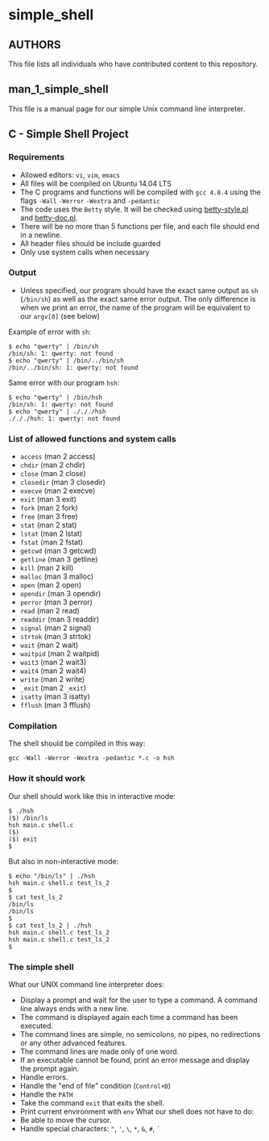 # simple_shell
## AUTHORS
This file lists all individuals who have contributed content to this repository.
## man_1_simple_shell
This file is a manual page for our simple Unix command line interpreter.
## C - Simple Shell Project
### Requirements
- Allowed editors: `vi`, `vim`, `emacs`
- All files will be compiled on Ubuntu 14.04 LTS
- The C programs and functions will be compiled with `gcc 4.8.4` using the flags `-Wall` `-Werror` `-Wextra` and `-pedantic`
- The code uses the `Betty` style. It will be checked using [betty-style.pl](https://github.com/holbertonschool/Betty/blob/master/betty-style.pl) and [betty-doc.pl](https://github.com/holbertonschool/Betty/blob/master/betty-doc.pl).
- There will be no more than 5 functions per file, and each file should end in a newline.
- All header files should be include guarded
- Only use system calls when necessary
### Output
- Unless specified, our program should have the exact same output as `sh` (`/bin/sh`) as well as the exact same error output. The only difference is when we print an error, the name of the program will be equivalent to our `argv[0]` (see below)

Example of error with `sh`:
```
$ echo "qwerty" | /bin/sh
/bin/sh: 1: qwerty: not found
$ echo "qwerty" | /bin/../bin/sh
/bin/../bin/sh: 1: qwerty: not found
```
Same error with our program `hsh`:
```
$ echo "qwerty" | /bin/hsh
/bin/sh: 1: qwerty: not found
$ echo "qwerty" | ./././hsh
./././hsh: 1: qwerty: not found
```
### List of allowed functions and system calls
- `access` (man 2 access)
- `chdir` (man 2 chdir)
- `close` (man 2 close)
- `closedir` (man 3 closedir)
- `execve` (man 2 execve)
- `exit` (man 3 exit)
- `fork` (man 2 fork)
- `free` (man 3 free)
- `stat` (man 2 stat)
- `lstat` (man 2 lstat)
- `fstat` (man 2 fstat)
- `getcwd` (man 3 getcwd)
- `getline` (man 3 getline)
- `kill` (man 2 kill)
- `malloc` (man 3 malloc)
- `open` (man 2 open)
- `opendir` (man 3 opendir)
- `perror` (man 3 perror)
- `read` (man 2 read)
- `readdir` (man 3 readdir)
- `signal` (man 2 signal)
- `strtok` (man 3 strtok)
- `wait` (man 2 wait)
- `waitpid` (man 2 waitpid)
- `wait3` (man 2 wait3)
- `wait4` (man 2 wait4)
- `write` (man 2 write)
- `_exit` (man 2 `_exit`)
- `isatty` (man 3 isatty)
- `fflush` (man 3 fflush)
### Compilation
The shell should be compiled in this way:
```
gcc -Wall -Werror -Wextra -pedantic *.c -o hsh
```
### How it should work
Our shell should work like this in interactive mode:
```
$ ./hsh
($) /bin/ls
hsh main.c shell.c
($)
($) exit
$
```
But also in non-interactive mode:
```
$ echo "/bin/ls" | ./hsh
hsh main.c shell.c test_ls_2
$
$ cat test_ls_2
/bin/ls
/bin/ls
$
$ cat test_ls_2 | ./hsh
hsh main.c shell.c test_ls_2
hsh main.c shell.c test_ls_2
$
```
### The simple shell
What our UNIX command line interpreter does:
- Display a prompt and wait for the user to type a command. A command line always ends with a new line.
- The command is displayed again each time a command has been executed.
- The command lines are simple, no semicolons, no pipes, no redirections or any other advanced features.
- The command lines are made only of one word.
- If an executable cannot be found, print an error message and display the prompt again.
- Handle errors.
- Handle the "end of file" condition (`Control+D`)
- Handle the `PATH`
- Take the command `exit` that exits the shell.
- Print current environment with `env`
What our shell does not have to do:
- Be able to move the cursor.
- Handle special characters: `"`, `'`, `\`, `*`, `&`, `#`, `` ` ``
